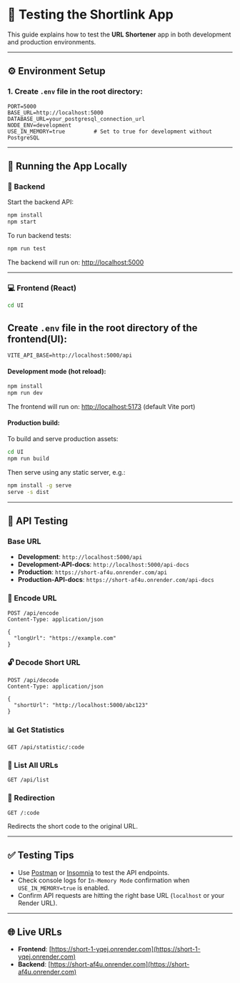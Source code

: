 
# 🧪 Testing the Shortlink App

This guide explains how to test the **URL Shortener** app in both development and production environments.

---

## ⚙️ Environment Setup

### 1. Create `.env` file in the root directory:

```dotenv
PORT=5000
BASE_URL=http://localhost:5000
DATABASE_URL=your_postgresql_connection_url
NODE_ENV=development
USE_IN_MEMORY=true         # Set to true for development without PostgreSQL
```

---

## 🚀 Running the App Locally

### 🔧 Backend

Start the backend API:

```bash
npm install
npm start
```

To run backend tests:

```bash
npm run test
```

The backend will run on: [http://localhost:5000](http://localhost:5000)

---

### 💻 Frontend (React)
```bash
cd UI
```

## Create `.env` file in the root directory of the frontend(UI):

```dotenv
VITE_API_BASE=http://localhost:5000/api
```

#### Development mode (hot reload):

```bash
npm install
npm run dev
```

The frontend will run on: [http://localhost:5173](http://localhost:5173) (default Vite port)

#### Production build:

To build and serve production assets:

```bash
cd UI
npm run build
```

Then serve using any static server, e.g.:

```bash
npm install -g serve
serve -s dist
```

---

## 🔌 API Testing

### Base URL

- **Development**: `http://localhost:5000/api`
- **Development-API-docs**: `http://localhost:5000/api-docs`
- **Production**: `https://short-af4u.onrender.com/api`
- **Production-API-docs**: `https://short-af4u.onrender.com/api-docs`

### 🔁 Encode URL

```http
POST /api/encode
Content-Type: application/json

{
  "longUrl": "https://example.com"
}
```

### 🔓 Decode Short URL

```http
POST /api/decode
Content-Type: application/json

{
  "shortUrl": "http://localhost:5000/abc123"
}
```

### 📊 Get Statistics

```http
GET /api/statistic/:code
```

### 📄 List All URLs

```http
GET /api/list
```

### 🔀 Redirection

```http
GET /:code
```

Redirects the short code to the original URL.

---

## ✅ Testing Tips

- Use [Postman](https://www.postman.com/) or [Insomnia](https://insomnia.rest/) to test the API endpoints.
- Check console logs for `In-Memory Mode` confirmation when `USE_IN_MEMORY=true` is enabled.
- Confirm API requests are hitting the right base URL (`localhost` or your Render URL).

---

## 🌐 Live URLs

- **Frontend**: [https://short-1-yqej.onrender.com](https://short-1-yqej.onrender.com)
- **Backend**: [https://short-af4u.onrender.com](https://short-af4u.onrender.com)
